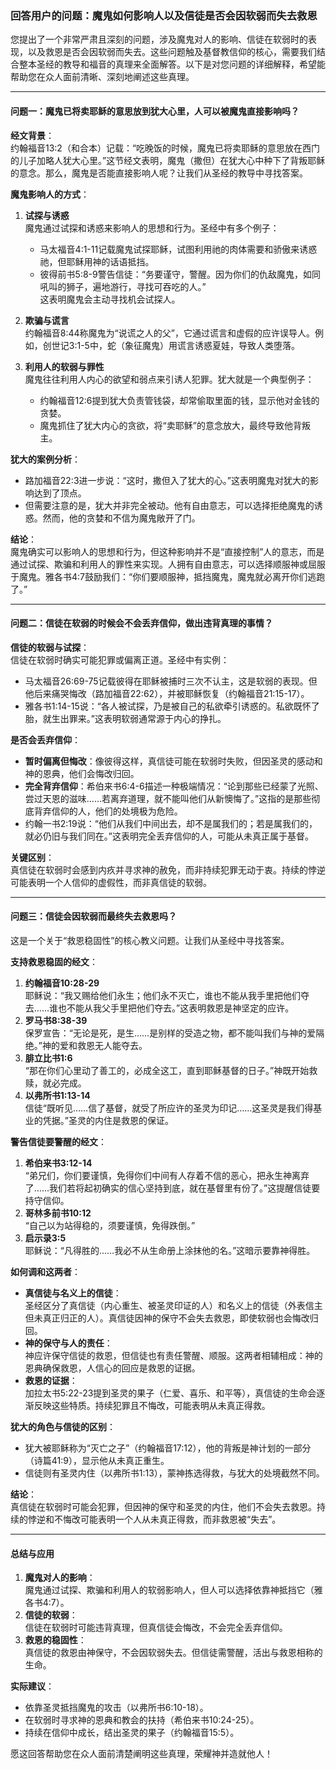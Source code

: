 ### 回答用户的问题：魔鬼如何影响人以及信徒是否会因软弱而失去救恩

您提出了一个非常严肃且深刻的问题，涉及魔鬼对人的影响、信徒在软弱时的表现，以及救恩是否会因软弱而失去。这些问题触及基督教信仰的核心，需要我们结合整本圣经的教导和福音的真理来全面解答。以下是对您问题的详细解释，希望能帮助您在众人面前清晰、深刻地阐述这些真理。

---

#### **问题一：魔鬼已将卖耶稣的意思放到犹大心里，人可以被魔鬼直接影响吗？**

**经文背景**：  
约翰福音13:2（和合本）记载：“吃晚饭的时候，魔鬼已将卖耶稣的意思放在西门的儿子加略人犹大心里。”这节经文表明，魔鬼（撒但）在犹大心中种下了背叛耶稣的意念。那么，魔鬼是否能直接影响人呢？让我们从圣经的教导中寻找答案。

**魔鬼影响人的方式**：  
1. **试探与诱惑**  
   魔鬼通过试探和诱惑来影响人的思想和行为。圣经中有多个例子：
   - 马太福音4:1-11记载魔鬼试探耶稣，试图利用祂的肉体需要和骄傲来诱惑祂，但耶稣用神的话语抵挡。
   - 彼得前书5:8-9警告信徒：“务要谨守，警醒。因为你们的仇敌魔鬼，如同吼叫的狮子，遍地游行，寻找可吞吃的人。”  
   这表明魔鬼会主动寻找机会试探人。

2. **欺骗与谎言**  
   约翰福音8:44称魔鬼为“说谎之人的父”，它通过谎言和虚假的应许误导人。例如，创世记3:1-5中，蛇（象征魔鬼）用谎言诱惑夏娃，导致人类堕落。

3. **利用人的软弱与罪性**  
   魔鬼往往利用人内心的欲望和弱点来引诱人犯罪。犹大就是一个典型例子：
   - 约翰福音12:6提到犹大负责管钱袋，却常偷取里面的钱，显示他对金钱的贪婪。
   - 魔鬼抓住了犹大内心的贪欲，将“卖耶稣”的意念放大，最终导致他背叛主。

**犹大的案例分析**：  
- 路加福音22:3进一步说：“这时，撒但入了犹大的心。”这表明魔鬼对犹大的影响达到了顶点。
- 但需要注意的是，犹大并非完全被动。他有自由意志，可以选择拒绝魔鬼的诱惑。然而，他的贪婪和不信为魔鬼敞开了门。

**结论**：  
魔鬼确实可以影响人的思想和行为，但这种影响并不是“直接控制”人的意志，而是通过试探、欺骗和利用人的罪性来实现。人拥有自由意志，可以选择顺服神或屈服于魔鬼。雅各书4:7鼓励我们：“你们要顺服神，抵挡魔鬼，魔鬼就必离开你们逃跑了。”

---

#### **问题二：信徒在软弱的时候会不会丢弃信仰，做出违背真理的事情？**

**信徒的软弱与试探**：  
信徒在软弱时确实可能犯罪或偏离正道。圣经中有实例：
- 马太福音26:69-75记载彼得在耶稣被捕时三次不认主，这是软弱的表现。但他后来痛哭悔改（路加福音22:62），并被耶稣恢复（约翰福音21:15-17）。
- 雅各书1:14-15说：“各人被试探，乃是被自己的私欲牵引诱惑的。私欲既怀了胎，就生出罪来。”这表明软弱通常源于内心的挣扎。

**是否会丢弃信仰**：  
- **暂时偏离但悔改**：像彼得这样，真信徒可能在软弱时失败，但因圣灵的感动和神的恩典，他们会悔改归回。
- **完全背弃信仰**：希伯来书6:4-6描述一种极端情况：“论到那些已经蒙了光照、尝过天恩的滋味……若离弃道理，就不能叫他们从新懊悔了。”这指的是那些彻底背弃信仰的人，他们的处境极为危险。
- 约翰一书2:19说：“他们从我们中间出去，却不是属我们的；若是属我们的，就必仍旧与我们同在。”这表明完全丢弃信仰的人，可能从未真正属于基督。

**关键区别**：  
真信徒在软弱时会感到内疚并寻求神的赦免，而非持续犯罪无动于衷。持续的悖逆可能表明一个人信仰的虚假性，而非真信徒的软弱。

---

#### **问题三：信徒会因软弱而最终失去救恩吗？**

这是一个关于“救恩稳固性”的核心教义问题。让我们从圣经中寻找答案。

**支持救恩稳固的经文**：  
1. **约翰福音10:28-29**  
   耶稣说：“我又赐给他们永生；他们永不灭亡，谁也不能从我手里把他们夺去……谁也不能从我父手里把他们夺去。”这表明救恩是神坚定的应许。
2. **罗马书8:38-39**  
   保罗宣告：“无论是死，是生……是别样的受造之物，都不能叫我们与神的爱隔绝。”神的爱和救恩无人能夺去。
3. **腓立比书1:6**  
   “那在你们心里动了善工的，必成全这工，直到耶稣基督的日子。”神既开始救赎，就必完成。
4. **以弗所书1:13-14**  
   信徒“既听见……信了基督，就受了所应许的圣灵为印记……这圣灵是我们得基业的凭据。”圣灵的内住是救恩的保证。

**警告信徒要警醒的经文**：  
1. **希伯来书3:12-14**  
   “弟兄们，你们要谨慎，免得你们中间有人存着不信的恶心，把永生神离弃了……我们若将起初确实的信心坚持到底，就在基督里有份了。”这提醒信徒要持守信仰。
2. **哥林多前书10:12**  
   “自己以为站得稳的，须要谨慎，免得跌倒。”
3. **启示录3:5**  
   耶稣说：“凡得胜的……我必不从生命册上涂抹他的名。”这暗示要靠神得胜。

**如何调和这两者**：  
- **真信徒与名义上的信徒**：  
  圣经区分了真信徒（内心重生、被圣灵印证的人）和名义上的信徒（外表信主但未真正归正的人）。真信徒因神的保守不会失去救恩，即使软弱也会悔改归回。
- **神的保守与人的责任**：  
  神应许保守信徒的救恩，但信徒也有责任警醒、顺服。这两者相辅相成：神的恩典确保救恩，人信心的回应是救恩的证据。
- **救恩的证据**：  
  加拉太书5:22-23提到圣灵的果子（仁爱、喜乐、和平等），真信徒的生命会逐渐反映这些特质。持续犯罪且不悔改，可能表明从未真正得救。

**犹大的角色与信徒的区别**：  
- 犹大被耶稣称为“灭亡之子”（约翰福音17:12），他的背叛是神计划的一部分（诗篇41:9），显示他从未真正重生。
- 信徒则有圣灵内住（以弗所书1:13），蒙神拣选得救，与犹大的处境截然不同。

**结论**：  
真信徒在软弱时可能会犯罪，但因神的保守和圣灵的内住，他们不会失去救恩。持续的悖逆和不悔改可能表明一个人从未真正得救，而非救恩被“失去”。

---

#### **总结与应用**

1. **魔鬼对人的影响**：  
   魔鬼通过试探、欺骗和利用人的软弱影响人，但人可以选择依靠神抵挡它（雅各书4:7）。
2. **信徒的软弱**：  
   信徒在软弱时可能违背真理，但真信徒会悔改，不会完全丢弃信仰。
3. **救恩的稳固性**：  
   真信徒的救恩由神保守，不会因软弱失去。但信徒需警醒，活出与救恩相称的生命。

**实际建议**：  
- 依靠圣灵抵挡魔鬼的攻击（以弗所书6:10-18）。  
- 在软弱时寻求神的恩典和教会的扶持（希伯来书10:24-25）。  
- 持续在信仰中成长，结出圣灵的果子（约翰福音15:5）。  

愿这回答帮助您在众人面前清楚阐明这些真理，荣耀神并造就他人！